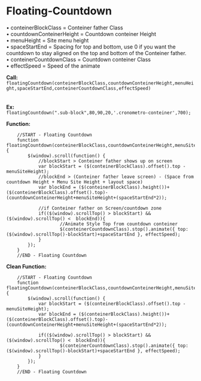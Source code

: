 # Floating-Countdown

• conteinerBlockClass = Conteiner father Class<br/>
• countdownConteinerHeight = Countdown conteiner Height<br/>
• menuHeight = Site menu height<br/>
• spaceStartEnd = Spacing for top and bottom, use 0 if you want the countdown to stay aligned on the top and bottom of the Conteiner father.<br/>
• conteinerCountdownClass = Countdown conteiner Class<br/>
• effectSpeed = Speed of the animate<br/>


**Call:**
`floatingCountdown(conteinerBlockClass,countdownConteinerHeight,menuHeight,spaceStartEnd,conteinerCountdownClass,effectSpeed)`
<br/><br/><br/>
**Ex:**<br/>
`floatingCountdown(".sub-block",80,90,20,'.cronometro-conteiner',700);`
<br/>

**Function:**
```
    //START - Floating Countdown
    function floatingCountdown(conteinerBlockClass,countdownConteinerHeight,menuSiteHeight,spaceStartEnd,conteinerCountdownClass,effectSpeed){
        $(window).scroll(function() {
            //blockStart > Conteiner father shows up on screen
            var blockStart = ($(conteinerBlockClass).offset().top - menuSiteHeight);
            //blockEnd > (Conteiner father leave screen) - (Space from countdown Height + Menu Site Height + layout space)
            var blockEnd = ($(conteinerBlockClass).height())+($(conteinerBlockClass).offset().top)-(countdownConteinerHeight+menuSiteHeight+(spaceStartEnd*2));
            
            //if Conteiner father on Screen/countdown zone
            if(($(window).scrollTop() > blockStart) && ($(window).scrollTop() <  blockEnd)){
                    //Animate Style Top from countdown conteiner
                    $(conteinerCountdownClass).stop().animate({ top: ($(window).scrollTop()-blockStart)+spaceStartEnd }, effectSpeed);
            }
        });
    }
    //END - Floating Countdown 
``` 

                                                                                           
**Clean Function:**
```
    //START - Floating Countdown
    function floatingCountdown(conteinerBlockClass,countdownConteinerHeight,menuSiteHeight,spaceStartEnd,conteinerCountdownClass,effectSpeed){
        $(window).scroll(function() {
            var blockStart = ($(conteinerBlockClass).offset().top - menuSiteHeight);
            var blockEnd = ($(conteinerBlockClass).height())+($(conteinerBlockClass).offset().top)-(countdownConteinerHeight+menuSiteHeight+(spaceStartEnd*2));
            
            if(($(window).scrollTop() > blockStart) && ($(window).scrollTop() <  blockEnd)){
                    $(conteinerCountdownClass).stop().animate({ top: ($(window).scrollTop()-blockStart)+spaceStartEnd }, effectSpeed);
            }
        });
    }
    //END - Floating Countdown 
```        
